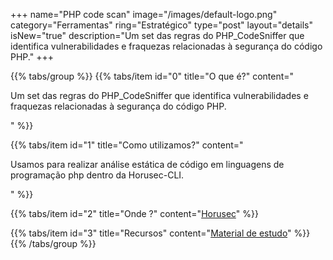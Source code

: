 +++
name="PHP code scan"
image="/images/default-logo.png"
category="Ferramentas"
ring="Estratégico"
type="post"
layout="details"
isNew="true"
description="Um set das regras do PHP_CodeSniffer que identifica vulnerabilidades e fraquezas relacionadas à segurança do código PHP."
+++

{{% tabs/group %}}
  {{% tabs/item id="0" title="O que é?" content="<p>Um set das regras do PHP_CodeSniffer que identifica vulnerabilidades e fraquezas relacionadas à segurança do código PHP.</p>" %}}
  
  {{% tabs/item id="1" title="Como utilizamos?" content="<p>Usamos para realizar análise estática de código em linguagens de programação php dentro da Horusec-CLI.</p>" %}}
  
  {{% tabs/item id="2" title="Onde ?" content="<a href='https://horusec.io/' target='_blank'>Horusec</a>" %}}

  {{% tabs/item id="3" title="Recursos" content="<a href='https://github.com/FloeDesignTechnologies/phpcs-security-audit' target='_blank'>Material de estudo</a>" %}}
{{% /tabs/group %}}